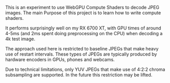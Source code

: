 This is an experiment to use WebGPU Compute Shaders to decode JPEG images.
The main Purpose of this project is to learn how to write compute shaders.

It performs surprisingly well on my RX 6700 XT, with GPU times of around 4-5ms
(and 2ms spent doing preprocessing on the CPU) when decoding a 4k test image.

The approach used here is restricted to baseline JPEGs that make heavy use
of restart intervals. These types of JPEGs are typically produced by hardware
encoders in GPUs, phones and webcams.

Due to technical limitations, only YUV JPEGs that make use of 4:2:2 chroma
subsampling are supported. In the future this restriction may be lifted.
